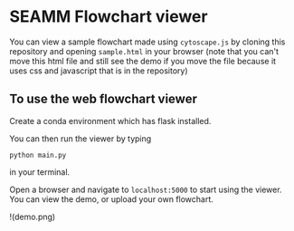 # SEAMM Flowchart viewer

You can view a sample flowchart made using `cytoscape.js` by cloning this repository and opening `sample.html` in your browser (note that you can't move this html file and still see the demo if you move the file because it uses css and javascript that is in the repository)

## To use the web flowchart viewer
Create a conda environment which has flask installed. 

You can then run the viewer by typing 

```
python main.py
```

in your terminal.

Open a browser and navigate to `localhost:5000` to start using the viewer. You can view the demo, or upload your own flowchart.

!(demo.png)